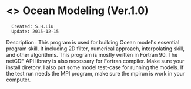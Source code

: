# <> Ocean Modeling (Ver.1.0)                                              
      Created: S.H.Liu          
      Update: 2015-12-15       
Description : 
This program is used for building Ocean model's  essential program skill.
It including 2D filter, numerical approach, interpolating skill, and 
other algorithms. 
This program is mostly written in Fortran 90. The netCDF API library is 
also necessary for Fortran compiler. Make sure your install diretory.
I also put some model test-case for running the models. If the test run
needs the MPI program, make sure the mpirun is work in your computer.

